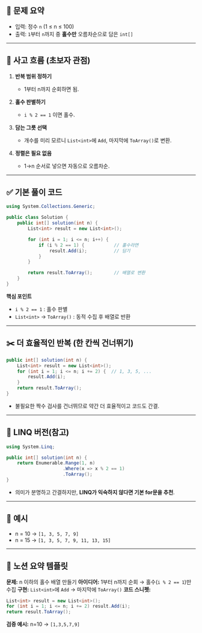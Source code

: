 

## 🎯 문제 요약

* 입력: 정수 `n` (1 ≤ n ≤ 100)
* 출력: `1`부터 `n`까지 중 **홀수만** 오름차순으로 담은 `int[]`

---

## 🧠 사고 흐름 (초보자 관점)

1. **반복 범위 정하기**

   * 1부터 n까지 순회하면 됨.

2. **홀수 판별하기**

   * `i % 2 == 1` 이면 홀수.

3. **담는 그릇 선택**

   * 개수를 미리 모르니 `List<int>`에 `Add`, 마지막에 `ToArray()`로 변환.

4. **정렬은 필요 없음**

   * 1→n 순서로 넣으면 자동으로 오름차순.

---

## ✅ 기본 풀이 코드

```csharp
using System.Collections.Generic;

public class Solution {
    public int[] solution(int n) {
        List<int> result = new List<int>();

        for (int i = 1; i <= n; i++) {
            if (i % 2 == 1) {           // 홀수라면
                result.Add(i);          // 담기
            }
        }

        return result.ToArray();        // 배열로 변환
    }
}
```

**핵심 포인트**

* `i % 2 == 1` : 홀수 판별
* `List<int>` → `ToArray()` : 동적 수집 후 배열로 반환

---

## ✂️ 더 효율적인 반복 (한 칸씩 건너뛰기)

```csharp
public int[] solution(int n) {
    List<int> result = new List<int>();
    for (int i = 1; i <= n; i += 2) {  // 1, 3, 5, ...
        result.Add(i);
    }
    return result.ToArray();
}
```

* 불필요한 짝수 검사를 건너뛰므로 약간 더 효율적이고 코드도 간결.

---

## 🌿 LINQ 버전(참고)

```csharp
using System.Linq;

public int[] solution(int n) {
    return Enumerable.Range(1, n)
                     .Where(x => x % 2 == 1)
                     .ToArray();
}
```

* 의미가 분명하고 간결하지만, **LINQ가 익숙하지 않다면 기본 for문을 추천**.

---

## 🧪 예시

* n = 10 → `[1, 3, 5, 7, 9]`
* n = 15 → `[1, 3, 5, 7, 9, 11, 13, 15]`

---

## 📝 노션 요약 템플릿

**문제:** n 이하의 홀수 배열 만들기
**아이디어:** 1부터 n까지 순회 → 홀수(`i % 2 == 1`)만 수집
**구현:** `List<int>`에 `Add` → 마지막에 `ToArray()`
**코드 스니펫:**

```csharp
List<int> result = new List<int>();
for (int i = 1; i <= n; i += 2) result.Add(i);
return result.ToArray();
```

**검증 예시:** n=10 → `[1,3,5,7,9]`
